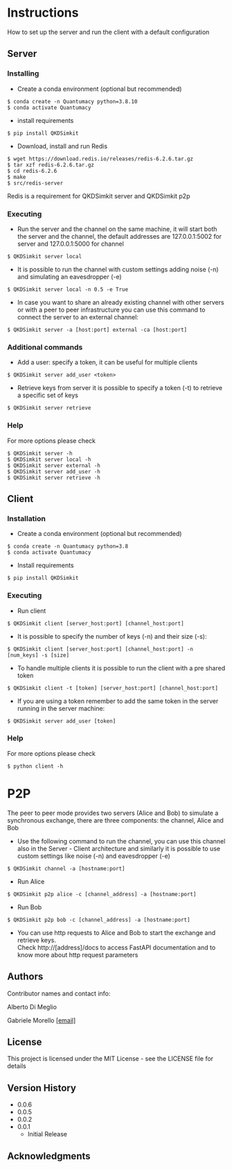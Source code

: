 # Instructions

How to set up the server and run the client with a default configuration

## Server


### Installing
* Create a conda environment (optional but recommended)
```
$ conda create -n Quantumacy python=3.8.10
$ conda activate Quantumacy
```

* install requirements
```
$ pip install QKDSimkit
```

* Download, install and run Redis 

```
$ wget https://download.redis.io/releases/redis-6.2.6.tar.gz
$ tar xzf redis-6.2.6.tar.gz
$ cd redis-6.2.6
$ make
$ src/redis-server
```
Redis is a requirement for QKDSimkit server and QKDSimkit p2p

### Executing
* Run the server and the channel on the same machine, it will start both the server and the channel, the default addresses are 127.0.0.1:5002 for server and 127.0.0.1:5000 for channel
```
$ QKDSimkit server local
```

* It is possible to run the channel with custom settings adding noise (-n) and simulating an eavesdropper (-e)
```
$ QKDSimkit server local -n 0.5 -e True
```

* In case you want to share an already existing channel with other servers or with a peer to peer infrastructure you can use this command to connect the server to an external channel:
```
$ QKDSimkit server -a [host:port] external -ca [host:port]
```

### Additional commands
* Add a user: specify a token, it can be useful for multiple clients
```
$ QKDSimkit server add_user <token>
```
* Retrieve keys from server it is possible to specify a token (-t) to retrieve a specific set of keys
```
$ QKDSimkit server retrieve 
```
### Help

For more options please check
```
$ QKDSimkit server -h
$ QKDSimkit server local -h
$ QKDSimkit server external -h
$ QKDSimkit server add_user -h
$ QKDSimkit server retrieve -h
```

## Client

### Installation
* Create a conda environment (optional but recommended)
```
$ conda create -n Quantumacy python=3.8
$ conda activate Quantumacy
```
* Install requirements
```
$ pip install QKDSimkit
```

### Executing

* Run client
```
$ QKDSimkit client [server_host:port] [channel_host:port]
```

* It is possible to specify the number of keys (-n) and their size (-s):
```
$ QKDSimkit client [server_host:port] [channel_host:port] -n [num_keys] -s [size]
```

* To handle multiple clients it is possible to run the client with a pre shared token
```
$ QKDSimkit client -t [token] [server_host:port] [channel_host:port] 
```
* If you are using a token remember to add the same token in the server running in the server machine:
```
$ QKDSimkit server add_user [token]
```

### Help

For more options please check
```
$ python client -h
```

# P2P
The peer to peer mode provides two servers (Alice and Bob) to simulate a synchronous exchange, there are three components: the channel, Alice and Bob

* Use the following command to run the channel, you can use this channel also in the Server - Client architecture and similarly it is possible to use custom settings like noise (-n) and eavesdropper (-e)
```
$ QKDSimkit channel -a [hostname:port]
```
* Run Alice
```
$ QKDSimkit p2p alice -c [channel_address] -a [hostname:port]
```
* Run Bob
```
$ QKDSimkit p2p bob -c [channel_address] -a [hostname:port]
```

* You can use http requests to Alice and Bob to start the exchange and retrieve keys.  
Check http://[address]/docs to access FastAPI documentation and to know more about http request parameters

## Authors

Contributor names and contact info:

Alberto Di Meglio

Gabriele Morello [[email]](mailto:gabriele.morello@cern.ch)

## License

This project is licensed under the MIT License - see the LICENSE file for details

## Version History
* 0.0.6
* 0.0.5
* 0.0.2
* 0.0.1
    * Initial Release
    

## Acknowledgments

